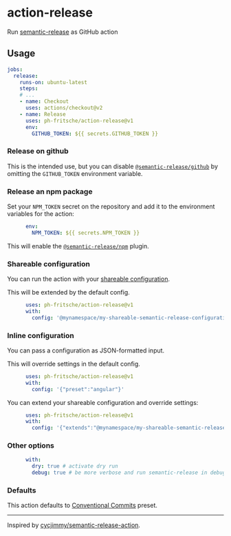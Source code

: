# action-release

Run [semantic-release](https://semantic-release.gitbook.io/) as GitHub action

## Usage

```yml
jobs:
  release:
    runs-on: ubuntu-latest
    steps:
    # ...
    - name: Checkout
      uses: actions/checkout@v2
    - name: Release
      uses: ph-fritsche/action-release@v1
      env:
        GITHUB_TOKEN: ${{ secrets.GITHUB_TOKEN }}
```

### Release on github

This is the intended use, but you can disable [`@semantic-release/github`](https://github.com/semantic-release/github) by omitting the `GITHUB_TOKEN` environment variable.

### Release an npm package

Set your `NPM_TOKEN` secret on the repository and add it to the environment variables for the action:

```yml
      env:
        NPM_TOKEN: ${{ secrets.NPM_TOKEN }}
```

This will enable the [`@semantic-release/npm`](https://github.com/semantic-release/npm) plugin.

### Shareable configuration

You can run the action with your [shareable configuration](https://semantic-release.gitbook.io/semantic-release/usage/shareable-configurations).

This will be extended by the default config.

```yml
      uses: ph-fritsche/action-release@v1
      with:
        config: '@mynamespace/my-shareable-semantic-release-configuration'
```

### Inline configuration

You can pass a configuration as JSON-formatted input.

This will override settings in the default config.

```yml
      uses: ph-fritsche/action-release@v1
      with:
        config: '{"preset":"angular"}'
```

You can extend your shareable configuration and override settings:

```yml
      uses: ph-fritsche/action-release@v1
      with:
        config: '{"extends":"@mynamespace/my-shareable-semantic-release-configuration","preset":"angular"}'
```

### Other options

```yml
      with:
        dry: true # activate dry run
        debug: true # be more verbose and run semantic-release in debug mode
```

### Defaults

This action defaults to [Conventional Commits](@mynamespace/my-shareable-semantic-release-configuration) preset.

---

Inspired by [cycjimmy/semantic-release-action](https://github.com/cycjimmy/semantic-release-action).
